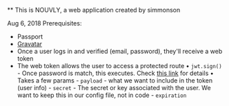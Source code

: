 ** This is NOUVLY, a web application created by simmonson

Aug 6, 2018
Prerequisites:
- Passport
- [Gravatar]('https://github.com/emerleite/node-gravatar')
- Once a user logs in and verified (email, password), they'll receive a web token
- The web token allows the user to access a protected route 
    • `jwt.sign()` - Once password is match, this executes. Check [this link](https://github.com/auth0/node-jsonwebtoken) for details
    • Takes a few params
        - `payload` - what we want to include in the token (user info)
        - `secret` - The secret or key associated with the user. We want to keep this in our config file, not in code
        - `expiration`

